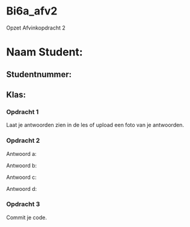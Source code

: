 # Bi6a_afv2
Opzet Afvinkopdracht 2
# Naam Student:
## Studentnummer:
## Klas:

### Opdracht 1
Laat je antwoorden zien in de les of upload een foto van je antwoorden.

### Opdracht 2
Antwoord a:

Antwoord b:

Antwoord c:

Antwoord d:

### Opdracht 3
Commit je code.
